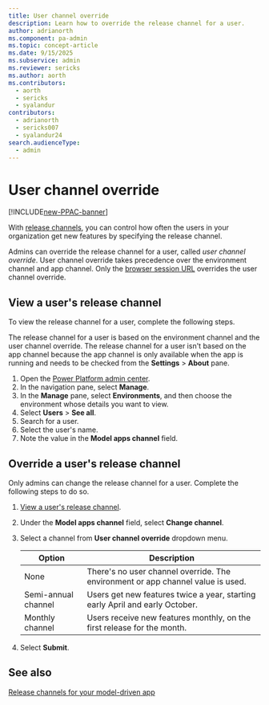 ```yaml
---
title: User channel override
description: Learn how to override the release channel for a user.
author: adrianorth 
ms.component: pa-admin
ms.topic: concept-article
ms.date: 9/15/2025
ms.subservice: admin
ms.reviewer: sericks
ms.author: aorth
ms.contributors:
  - aorth
  - sericks
  - syalandur
contributors:
  - adrianorth
  - sericks007
  - syalandur24
search.audienceType: 
  - admin 
---
```

# User channel override

[!INCLUDE[new-PPAC-banner](~/includes/new-PPAC-banner.md)]

With [release channels](/power-apps/maker/model-driven-apps/channel-overview), you can control how often the users in your organization get new features by specifying the release channel.

Admins can override the release channel for a user, called _user channel override_. User channel override takes precedence over the environment channel and app channel. Only the [browser session URL](/power-apps/maker/model-driven-apps/channel-change#changing-the-browser-session-channel) overrides the user channel override.

## View a user's release channel

To view the release channel for a user, complete the following steps.

The release channel for a user is based on the environment channel and the user channel override. The release channel for a user isn't based on the app channel because the app channel is only available when the app is running and needs to be checked from the **Settings** > **About** pane.

1. Open the [Power Platform admin center](https://admin.powerplatform.microsoft.com/).
1. In the navigation pane, select **Manage**.
1. In the **Manage** pane, select **Environments**, and then choose the environment whose details you want to view.
1. Select **Users** > **See all**.
1. Search for a user.
1. Select the user's name.
1. Note the value in the **Model apps channel** field.

## Override a user's release channel

Only admins can change the release channel for a user. Complete the following steps to do so.

1. [View a user's release channel](#view-a-users-release-channel).
1. Under the **Model apps channel** field, select **Change channel**.
1. Select a channel from **User channel override** dropdown menu.

    | Option | Description |
    |--|--|
    | None | There's no user channel override. The environment or app channel value is used. |
    | Semi-annual channel |  Users get new features twice a year, starting early April and early October. |
    | Monthly channel | Users receive new features monthly, on the first release for the month. |

1. Select **Submit**.

## See also

[Release channels for your model-driven app](/power-apps/maker/model-driven-apps/channel-overview)
